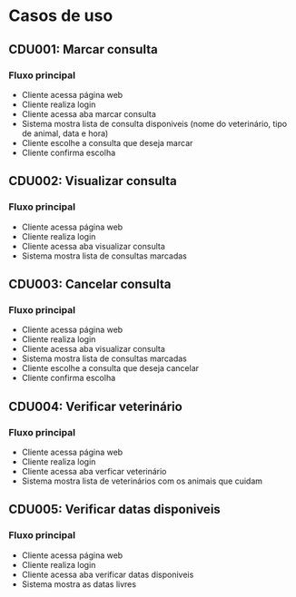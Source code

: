 # Casos de uso

## CDU001: Marcar consulta
### Fluxo principal
- Cliente acessa página web
- Cliente realiza login
- Cliente acessa aba marcar consulta
- Sistema mostra lista de consulta disponiveis (nome do veterinário, tipo de animal, data e hora)
- Cliente escolhe a consulta que deseja marcar
- Cliente confirma escolha

## CDU002: Visualizar consulta
### Fluxo principal
- Cliente acessa página web
- Cliente realiza login
- Cliente acessa aba visualizar consulta
- Sistema mostra lista de consultas marcadas

## CDU003: Cancelar consulta
### Fluxo principal
- Cliente acessa página web
- Cliente realiza login
- Cliente acessa aba visualizar consulta
- Sistema mostra lista de consultas marcadas
- Cliente escolhe a consulta que deseja cancelar
- Cliente confirma escolha

## CDU004: Verificar veterinário
### Fluxo principal
- Cliente acessa página web
- Cliente realiza login
- Cliente acessa aba verficar veterinário
- Sistema mostra lista de veterinários com os animais que cuidam

## CDU005: Verificar datas disponiveis
### Fluxo principal
- Cliente acessa página web
- Cliente realiza login
- Cliente acessa aba verificar datas disponiveis
- Sistema mostra as datas livres

